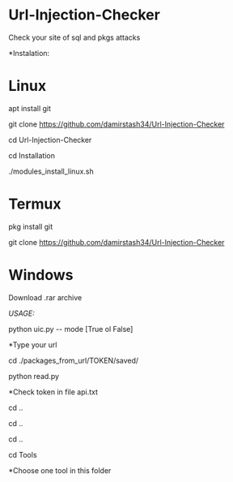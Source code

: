 # Url-Injection-Checker

Check your site of sql and pkgs attacks

*Instalation:

 # Linux
 
 apt install git
 
 git clone https://github.com/damirstash34/Url-Injection-Checker
 
 cd Url-Injection-Checker
 
 cd Installation
 
 ./modules_install_linux.sh

 # Termux

  pkg install git
  
  git clone https://github.com/damirstash34/Url-Injection-Checker

  # Windows
  
   Download .rar archive
 
*USAGE:*

python uic.py -- mode [True ol False]

*Type your url

cd ./packages_from_url/TOKEN/saved/

python read.py

*Check token in file api.txt

cd ..

cd ..

cd ..

cd Tools

*Choose one tool in this folder
